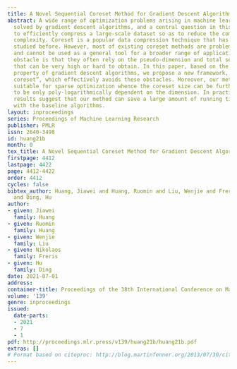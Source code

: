 ```yaml
---
title: A Novel Sequential Coreset Method for Gradient Descent Algorithms
abstract: A wide range of optimization problems arising in machine learning can be
  solved by gradient descent algorithms, and a central question in this area is how
  to efficiently compress a large-scale dataset so as to reduce the computational
  complexity. Coreset is a popular data compression technique that has been extensively
  studied before. However, most of existing coreset methods are problem-dependent
  and cannot be used as a general tool for a broader range of applications. A key
  obstacle is that they often rely on the pseudo-dimension and total sensitivity bound
  that can be very high or hard to obtain. In this paper, based on the “locality”
  property of gradient descent algorithms, we propose a new framework, termed “sequential
  coreset”, which effectively avoids these obstacles. Moreover, our method is particularly
  suitable for sparse optimization whence the coreset size can be further reduced
  to be only poly-logarithmically dependent on the dimension. In practice, the experimental
  results suggest that our method can save a large amount of running time compared
  with the baseline algorithms.
layout: inproceedings
series: Proceedings of Machine Learning Research
publisher: PMLR
issn: 2640-3498
id: huang21b
month: 0
tex_title: A Novel Sequential Coreset Method for Gradient Descent Algorithms
firstpage: 4412
lastpage: 4422
page: 4412-4422
order: 4412
cycles: false
bibtex_author: Huang, Jiawei and Huang, Ruomin and Liu, Wenjie and Freris, Nikolaos
  and Ding, Hu
author:
- given: Jiawei
  family: Huang
- given: Ruomin
  family: Huang
- given: Wenjie
  family: Liu
- given: Nikolaos
  family: Freris
- given: Hu
  family: Ding
date: 2021-07-01
address:
container-title: Proceedings of the 38th International Conference on Machine Learning
volume: '139'
genre: inproceedings
issued:
  date-parts:
  - 2021
  - 7
  - 1
pdf: http://proceedings.mlr.press/v139/huang21b/huang21b.pdf
extras: []
# Format based on citeproc: http://blog.martinfenner.org/2013/07/30/citeproc-yaml-for-bibliographies/
---
```

